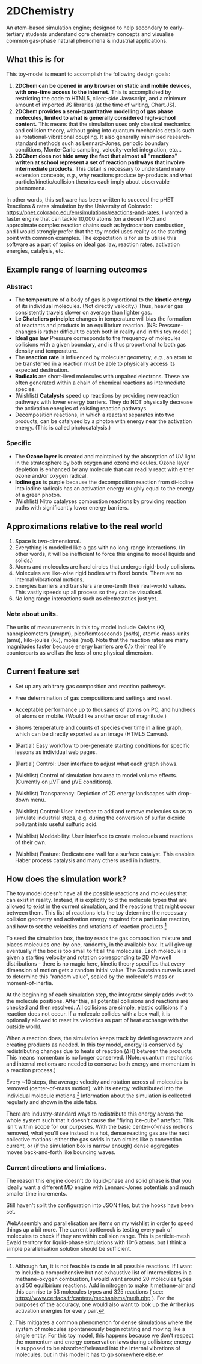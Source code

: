 # 2DChemistry

An atom-based simulation engine; designed to help secondary to early-tertiary students understand core chemistry concepts and visualise common gas-phase natural phenomena & industrial applications.

## What this is for

This toy-model is meant to accomplish the following design goals:

1. **2DChem can be opened in any browser on static and mobile devices, with one-time access to the internet.** This is accomplished by restricting the code to HTML5, client-side Javascript, and a minimum amount of imported JS libraries (at the time of writing, Chart.JS). 
2. **2DChem provides a semi-quantitative modelling of gas phase molecules, limited to what is generally considered high-school content.** This means that the simulation uses only classical mechanics and collision theory, without going into quantum mechanics details such as rotational-vibrational coupling. It also generally minimised research-standard methods such as Lennard-Jones, periodic boundary conditions, Monte-Carlo sampling, velocity-verlet integration, etc...
3. **2DChem does not hide away the fact that almost all "reactions" written at school represent a set of reaction pathways that involve intermediate products.** This detail is necessary to understand many extension concepts, *e.g.*, why reactions produce by-products and what particle/kinetic/collision theories each imply about observable phenomena.

In other words, this software has been written to succeed the pHET Reactions & rates simulation by the University of Colorado: https://phet.colorado.edu/en/simulations/reactions-and-rates. I wanted a faster engine that can tackle 10,000 atoms (on a decent PC) and approximate complex reaction chains such as hydrocarbon combustion, and I would strongly prefer that the toy model uses reality as the starting point with common examples. The expectation is for us to utilise this software as a part of topics on ideal gas law, reaction rates, activation energies, catalysis, etc.

## Example range of learning outcomes

### Abstract
- The **temperature** of a body of gas is proportional to the **kinetic energy** of its individual molecules. (Not directly velocity.) Thus, heavier gas consistently travels slower on average than lighter gas.
- **Le Chateliers principle:** changes in temperature will bias the formation of reactants and products in an equilibrium reaction. (NB: Pressure-changes is rather difficult to catch both in reality and in this toy model.)
- **Ideal gas law** Pressure corresponds to the frequency of molecules collisions with a given boundary, and is thus proportional to both gas density and temperature.
- The **reaction rate** is influenced by molecular geometry; *e.g.*, an atom to be transferred in a reaction must be able to physically access its expected destination.
- **Radicals** are short-lived molecules with unpaired electrons. These are often generated within a chain of chemical reactions as intermediate species.
- (Wishlist) **Catalysts** speed up reactions by providing new reaction pathways with lower energy barriers. They do NOT physically decrease the activation energies of existing reaction pathways.
- Decomposition reactions, in which a reactant separates into two products, can be catalysed by a photon with energy near the activation energy. (This is called photocatalysis.)

### Specific
- The **Ozone layer** is created and maintained by the absorption of UV light in the stratosphere by both oxygen and ozone molecules. Ozone layer depletion is enhanced by any molecule that can readily react with either ozone and/or oxygen radical.
- **Iodine gas** is purple because the decomposition reaction from di-iodine into iodine radicals has an activation energy roughly equal to the energy of a green photon. 
- (Wishlist) Nitro catalyses combustion reactions by providing reaction paths with significantly lower energy barriers.

## Approximations relative to the real world

1. Space is two-dimensional.
2. Everything is modelled like a gas with no long-range interactions. (In other words, it will be inefficient to force this engine to model liquids and solids.)
3. Atoms and molecules are hard circles that undergo rigid-body collisions.
4. Molecules are like-wise rigid bodies with fixed bonds. There are no internal vibrational motions.
5. Energies barriers and transfers are one-tenth their real-world values. This vastly speeds up all process so they can be visualsed.
6. No long range interactions such as electrostatics just yet.

### Note about units.

The units of measurements in this toy model include Kelvins (K), nano/picometers (nm/pm), pico/femtoseconds (ps/fs), atomic-mass-units (amu), kilo-joules (kJ), moles (mol). Note that the reaction rates are many magnitudes faster because energy barriers are 0.1x their real life counterparts as well as the loss of one physical dimension.

## Current feature set

- Set up any arbitrary gas composition and reaction pathways.
- Free determination of gas compositions and settings and reset.
- Acceptable performance up to thousands of atoms on PC, and hundreds of atoms on mobile. (Would like another order of magnitude.)
- Shows temperature and counts of species over time in a line graph, which can be directly exported as an image (HTML5 Canvas).

- (Partial) Easy workflow to pre-generate starting conditions for specific lessons as individual web pages.
- (Partial) Control: User interface to adjust what each graph shows.

- (Wishlist) Control of simulation box area to model volume effects. (Currently on μVT and μVE conditions).
- (Wishlist) Transparency: Depiction of 2D energy landscapes with drop-down menu.
- (Wishlist) Control: User interface to add and remove molecules so as to simulate industrial steps, e.g. during the conversion of sulfur dioxide pollutant into useful sulfuric acid.
- (Wishlist) Moddability: User interface to create molecuels and reactions of their own.
- (Wishlist) Feature: Dedicate one wall for a surface catalyst. This enables Haber process catalysis and many others used in industry.

## How does the simulation work?

The toy model doesn't have all the possible reactions and molecules that can exist in reality. Instead, it is explicitly told the molecule types that are allowed to exist in the current simulation, and the reactions that might occur between them. This list of reactions lets the toy determine the necessary collision geometry and activation energy required for a particular reaction, and how to set the velocities and rotations of reaction products.[^1]

To seed the simulation box, the toy reads the gas composition mixture and places molecules one-by-one, randomly, in the available box. It will give up eventually if the box is too small to fit all the molecules. Each molecule is given a starting velocity and rotation corresponding to 2D Maxwell distributions - there is no magic here, kinetic theory specifies that every dimension of motion gets a random initial value. The Gaussian curve is used to determine this "random value", scaled by the molecule's mass or moment-of-inertia.

At the beginning of each simulation step, the integrator simply adds v×dt to the molecule positions. After this, all potential collisions and reactions are checked 
and then resolved. All collisions are simple, elastic collisions if a reaction does not occur. If a molecule collides with a box wall, it is optionally allowed to reset its velocities as part of heat exchange with the outside world.

When a reaction does, the simulation keeps track by deleting reactants and creating products as needed. In this toy model, energy is conserved by redistributing changes due to heats of reaction (ΔH) between the products. This means momentum is no longer conserved. (Note: quantum mechanics and internal motions are needed to conserve both energy and momentum in a reaction process.)

Every ~10 steps, the average velocity and rotation across all molecules is removed (center-of-mass motion), with its energy redistributed into the individual molecule motions.[^2] Information about the simulation is collected regularly and shown in the side tabs.

[^1]: Although fun, it is not feasible to code in all possible reactions. If I want to include a comprehensive but not exhaustive list of intermediates in a methane-oxygen combustion, I would want around 20 molecules types and 50 equilbirium reactions. Add in nitrogen to make it methane-air and this can rise to 53 molecules types and 325 reactions ( see: https://www.cerfacs.fr/cantera/mechanisms/meth.php ). For the purposes of the accuracy, one would also want to look up the Arrhenius activation energies for every pair.

[^2]: This mitigates a common phenomenon for dense simulations where the system of molecules spontaneously begin rotating and moving like a 
single entity. For this toy model, this happens because we don't respect the momentum and energy conservation laws during collisions; energy is supposed to be absorbed/released into the internal vibrations of molecules, but in this model it has to go somewhere else.

There are industry-standard ways to redistribute this energy across the whole system such that it doesn't cause the "flying ice-cube" artefact. This isn't within scope for our purposes. With the basic center-of-mass motions removed, what you'll see instead in a hot, dense reacting gas are the next collective motions: either the gas swirls in two circles like a convection current, or (if the simulation box is narrow enough) dense aggregates moves back-and-forth like bouncing waves.

### Current directions and limiations.

The reason this engine doesn't do liquid-phase and solid phase is that you ideally want a different MD engine with Lennard-Jones potentials and much smaller time increments.

Still haven't split the configuration into JSON files, but the hooks have been set.

WebAssembly and parallelisation are items on my wishlist in order to speed things up a bit more. The current bottleneck is testing every pair of molecules to check if they are within collision range. This is particle-mesh Ewald territory for liquid-phase simulations with 10^6 atoms, but I think a simple parallelisation solution should be sufficient.
